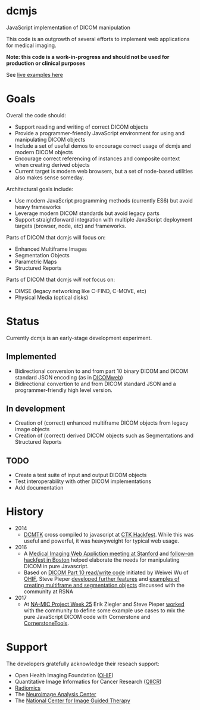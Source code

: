 # dcmjs
JavaScript implementation of DICOM manipulation

This code is an outgrowth of several efforts to implement web applications for medical imaging.

**Note: this code is a work-in-progress and should not be used for production or clinical purposes**

See [live examples here](https://pieper.github.io/dcmjs/examples/)

# Goals

Overall the code should:
* Support reading and writing of correct DICOM objects
* Provide a programmer-friendly JavaScript environment for using and manipulating DICOM objects
* Include a set of useful demos to encourage correct usage of dcmjs and modern DICOM objects
* Encourage correct referencing of instances and composite context when creating derived objects
* Current target is modern web browsers, but a set of node-based utilities also makes sense someday.

Architectural goals include:
* Use modern JavaScript programming methods (currently ES6) but avoid heavy frameworks
* Leverage modern DICOM standards but avoid legacy parts
* Support straightforward integration with multiple JavaScript deployment targets (browser, node, etc) and frameworks.

Parts of DICOM that dcmjs will focus on:
* Enhanced Multiframe Images
* Segmentation Objects
* Parametric Maps
* Structured Reports

Parts of DICOM that dcmjs *will not* focus on:
* DIMSE (legacy networking like C-FIND, C-MOVE, etc)
* Physical Media (optical disks)

# Status
Currently dcmjs is an early-stage development experiment.
  ## Implemented
  * Bidirectional conversion to and from part 10 binary DICOM and DICOM standard JSON encoding (as in [DICOMweb](http://dicomweb.org))
  * Bidirectional convertion to and from DICOM standard JSON and a programmer-friendly high level version.
  ## In development
  * Creation of (correct) enhanced multiframe DICOM objects from legacy image objects
  * Creation of (correct) derived DICOM objects such as Segmentations and Structured Reports
  ## TODO
  * Create a test suite of input and output DICOM objects
  * Test interoperability with other DICOM implementations
  * Add documentation

# History
* 2014
  * [DCMTK](dcmtk.org) cross compiled to javascript at [CTK Hackfest](http://www.commontk.org/index.php/CTK-Hackfest-May-2014).
While this was useful and powerful, it was heavyweight for typical web usage.
* 2016
  * A [Medical Imaging Web Appliction meeting at Stanford](http://qiicr.org/web/outreach/Medical-Imaging-Web-Apps/) and
[follow-on hackfest in Boston](http://qiicr.org/web/outreach/MIWS-hackfest/) helped elaborate the needs for manipulating DICOM in pure Javascript.
  * Based on [DICOM Part 10 read/write code](https://github.com/OHIF/dicom-dimse) initiated by Weiwei Wu of [OHIF](http://ohif.org), Steve Pieper [developed further features](https://github.com/pieper/sites/tree/gh-pages/dcmio) and 
[examples of creating multiframe and segmentation objects](https://github.com/pieper/sites/tree/gh-pages/DICOMzero) discussed with
the community at RSNA
* 2017
  * At [NA-MIC Project Week 25](https://na-mic.org/wiki/Project_Week_25) Erik Ziegler and Steve Pieper [worked](https://na-mic.org/wiki/Project_Week_25/DICOM_Segmentation_Support_for_Cornerstone_and_OHIF_Viewer)
 with the community to define some example use cases to mix the pure JavaScript DICOM code with Cornerstone and [CornerstoneTools](https://github.com/chafey/cornerstoneTools).
 
 # Support
 The developers gratefully acknowledge their reseach support:
 * Open Health Imaging Foundation ([OHIF](http://ohif.org))
 * Quantitative Image Informatics for Cancer Research ([QIICR](http://qiicr.org))
 * [Radiomics](http://radiomics.io)
 * The [Neuroimage Analysis Center](http://nac.spl.harvard.edu)
 * The [National Center for Image Guided Therapy](http://ncigt.org)
<!--stackedit_data:
eyJoaXN0b3J5IjpbLTUyMTIzMDIyXX0=
-->